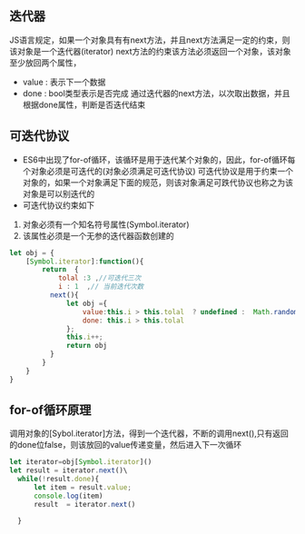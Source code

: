 ## 迭代器  
JS语言规定，如果一个对象具有有next方法，并且next方法满足一定的约束，则该对象是一个迭代器(iterator)
next方法的约束该方法必须返回一个对象，该对象至少放回两个属性，
 - value : 表示下一个数据
 - done : bool类型表示是否完成
通过迭代器的next方法，以次取出数据，并且根据done属性，判断是否迭代结束
## 可迭代协议
- ES6中出现了for-of循环，该循环是用于迭代某个对象的，因此，for-of循环每个对象必须是可迭代的(对象必须满足可迭代协议)
可迭代协议是用于约束一个对象的，如果一个对象满足下面的规范，则该对象满足可跌代协议也称之为该对象是可以别迭代的
- 可迭代协议约束如下
1. 对象必须有一个知名符号属性(Symbol.iterator)
2. 该属性必须是一个无参的迭代器函数创建的
```js
let obj = {
    [Symbol.iterator]:function(){
        return  {
            tolal :3 ,//可迭代三次
            i : 1  ,// 当前迭代次数
          next(){
              let obj ={
                  value:this.i > this.tolal  ? undefined :  Math.random().toString(32).substring(2,7).split('').join('/'),
                  done: this.i > this.tolal
              };
              this.i++;
              return obj
          }
        }
    }
}
```
## for-of循环原理
  调用对象的[Sybol.iterator]方法，得到一个迭代器，不断的调用next(),只有返回的done位false，则该放回的value传递变量，然后进入下一次循环
  ```js
  let iterator=obj[Symbol.iterator]()
  let result = iterator.next()\
    while(!result.done){
        let item = result.value;
        console.log(item)
        result  = iterator.next()

    }
  ```